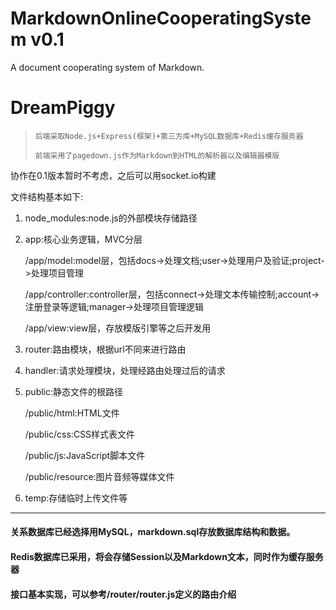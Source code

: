 # MarkdownOnlineCooperatingSystem v0.1
A document cooperating system of Markdown.


# DreamPiggy
>     后端采取Node.js+Express(框架)+第三方库+MySQL数据库+Redis缓存服务器
>     
>     前端采用了pagedown.js作为Markdown到HTML的解析器以及编辑器模版


协作在0.1版本暂时不考虑，之后可以用socket.io构建

文件结构基本如下:

1.  node_modules:node.js的外部模块存储路径
2.  app:核心业务逻辑，MVC分层

    /app/model:model层，包括docs->处理文档;user->处理用户及验证;project->处理项目管理
	
    /app/controller:controller层，包括connect->处理文本传输控制;account->注册登录等逻辑;manager->处理项目管理逻辑
	
    /app/view:view层，存放模版引擎等之后开发用
3.  router:路由模块，根据url不同来进行路由
4.  handler:请求处理模块，处理经路由处理过后的请求
5.  public:静态文件的根路径
	
    /public/html:HTML文件
	
    /public/css:CSS样式表文件

    /public/js:JavaScript脚本文件
	
    /public/resource:图片音频等媒体文件
6.  temp:存储临时上传文件等

------
#### 关系数据库已经选择用MySQL，markdown.sql存放数据库结构和数据。
#### Redis数据库已采用，将会存储Session以及Markdown文本，同时作为缓存服务器
#### 接口基本实现，可以参考/router/router.js定义的路由介绍